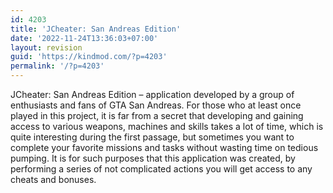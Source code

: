 ```yaml
---
id: 4203
title: 'JCheater: San Andreas Edition'
date: '2022-11-24T13:36:03+07:00'
layout: revision
guid: 'https://kindmod.com/?p=4203'
permalink: '/?p=4203'
---
```


JCheater: San Andreas Edition – application developed by a group of enthusiasts and fans of GTA San Andreas. For those who at least once played in this project, it is far from a secret that developing and gaining access to various weapons, machines and skills takes a lot of time, which is quite interesting during the first passage, but sometimes you want to complete your favorite missions and tasks without wasting time on tedious pumping. It is for such purposes that this application was created, by performing a series of not complicated actions you will get access to any cheats and bonuses.